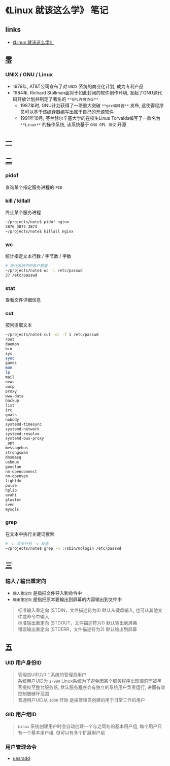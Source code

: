 # 《Linux 就该这么学》 笔记

## links
- [《Linux 就该这么学》](http://www.linuxprobe.com/chapter-00.html)

## [零](http://www.linuxprobe.com/chapter-00.html)
### UNIX / GNU / Linux
- 1979年, AT&T公司宣布了对 `UNIX` 系统的商业化计划, 成为专利产品
- 1984年, Richard Stallman面对于如此封闭的软件创作环境, 发起了GNU源代码开放计划并制定了著名的 `**GPL许可协议**`
    - 1987年时, GNU计划获得了一项重大突破 `**gcc编译器**` 发布, 这使得程序员可以基于该编译器编写出属于自己的开源软件
    - 1991年10月, 芬兰赫尔辛基大学的在校生Linus Torvalds编写了一款名为 `**Linux**` 的操作系统, 该系统基于 `GNU GPL 协议` 开源

## [一](http://www.linuxprobe.com/chapter-01.html)

## [二](http://www.linuxprobe.com/chapter-02.html)
### pidof
查询某个指定服务进程的 `PID`

### kill / killall
终止某个服务进程
```bash
~/projects/note$ pidof nginx
3876 3875 3874
~/projects/note$ killall nginx
```

### wc
统计指定文本行数 / 字节数 / 字数
```bash
# 统计系统中的账户数量
~/projects/note$ wc -l /etc/passwd
37 /etc/passwd
```

### stat
查看文件详细信息

### cut
按列提取文本
```bash
~/projects/note$ cut -d: -f 1 /etc/passwd
root
daemon
bin
sys
sync
games
man
lp
mail
news
uucp
proxy
www-data
backup
list
irc
gnats
nobody
systemd-timesync
systemd-network
systemd-resolve
systemd-bus-proxy
_apt
messagebus
strongswan
dnsmasq
usbmux
geoclue
nm-openconnect
nm-openvpn
lightdm
pulse
hplip
avahi
gluster
sven
mysqls
```

### grep
在文本中执行关键词搜索
```bash
# -n 显示行号 -v 反选
~/projects/note$ grep -n :/sbin/nologin /etc/passwd
```

## [三](http://www.linuxprobe.com/chapter-03.html)
### 输入 / 输出重定向
- `输入重定向` 是指把文件导入到命令中
- `输出重定向` 是指把原本要输出到屏幕的内容输出到文件中

> 标准输入重定向 (STDIN，文件描述符为0) 默认从键盘输入, 也可从其他文件或命令中输入  
标准输出重定向 (STDOUT，文件描述符为1) 默认输出到屏幕  
错误输出重定向 (STDERR，文件描述符为2) 默认输出到屏幕  

## [五](http://www.linuxprobe.com/chapter-05.html)
### UID 用户身份ID
> 管理员UID为0：系统的管理员用户  
系统用户UID为 `1`-`999` Linux系统为了避免因某个服务程序出现漏洞而被黑客提权至整台服务器, 默认服务程序会有独立的系统用户负责运行, 进而有效控制被破坏范围  
普通用户UID从 `1000` 开始 是由管理员创建的用于日常工作的用户  

### GID 用户组ID
> `Linux` 系统创建用户时会自动创建一个与之同名的基本用户组, 每个用户只有一个基本用户组, 但可以有多个扩展用户组  

### 用户管理命令

- [uesradd](https://github.com/SublimeCT/note/blob/master/Linux/Command.md#useradd)


